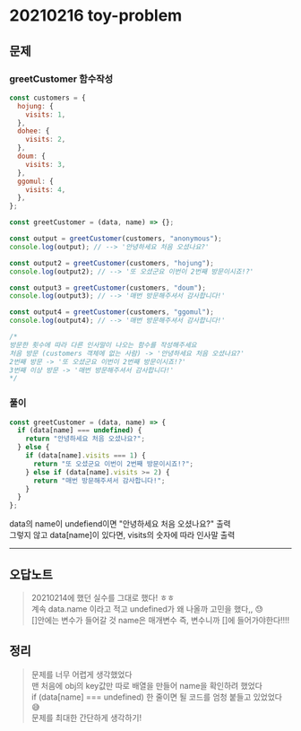 # 20210216 toy-problem

## 문제

### greetCustomer 함수작성

```js
const customers = {
  hojung: {
    visits: 1,
  },
  dohee: {
    visits: 2,
  },
  doum: {
    visits: 3,
  },
  ggomul: {
    visits: 4,
  },
};

const greetCustomer = (data, name) => {};

const output = greetCustomer(customers, "anonymous");
console.log(output); // --> '안녕하세요 처음 오셨나요?'

const output2 = greetCustomer(customers, "hojung");
console.log(output2); // --> '또 오셨군요 이번이 2번째 방문이시죠!?'

const output3 = greetCustomer(customers, "doum");
console.log(output3); // --> '매번 방문해주셔서 감사합니다!'

const output4 = greetCustomer(customers, "ggomul");
console.log(output4); // --> '매번 방문해주셔서 감사합니다!'

/*
방문한 횟수에 따라 다른 인사말이 나오는 함수를 작성해주세요
처음 방문 (customers 객체에 없는 사람) -> '안녕하세요 처음 오셨나요?'
2번째 방문 -> '또 오셨군요 이번이 2번째 방문이시죠!?'
3번째 이상 방문 -> '매번 방문해주셔서 감사합니다!'
*/
```

### 풀이

```js
const greetCustomer = (data, name) => {
  if (data[name] === undefined) {
    return "안녕하세요 처음 오셨나요?";
  } else {
    if (data[name].visits === 1) {
      return "또 오셨군요 이번이 2번째 방문이시죠!?";
    } else if (data[name].visits >= 2) {
      return "매번 방문해주셔서 감사합니다!";
    }
  }
};
```

data의 name이 undefiend이면 "안녕하세요 처음 오셨나요?" 출력  
그렇지 않고 data[name]이 있다면, visits의 숫자에 따라 인사말 출력

---

## 오답노트

> 20210214에 했던 실수를 그대로 했다! ㅎㅎ  
> 계속 data.name 이라고 적고 undefined가 왜 나올까 고민을 했다,, :sweat:  
> []안에는 변수가 들어갈 것 name은 매개변수 즉, 변수니까 []에 들어가야한다!!!!

## 정리

> 문제를 너무 어렵게 생각했었다  
> 맨 처음에 obj의 key값만 따로 배열을 만들어 name을 확인하려 했었다  
> if (data[name] === undefined) 한 줄이면 될 코드를 엄청 붙들고 있었었다 :sweat_smile:  
> 문제를 최대한 간단하게 생각하기!

